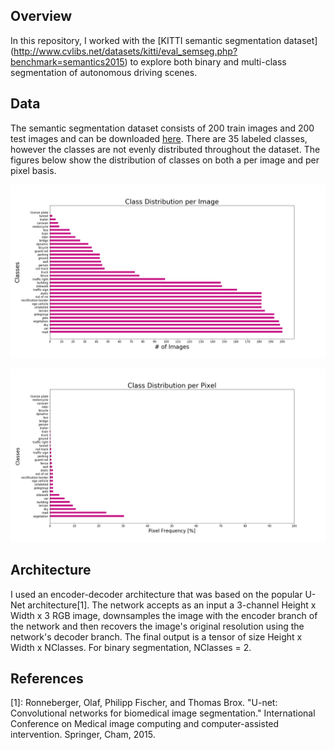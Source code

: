 ## Overview
In this repository, I worked with the [KITTI semantic segmentation dataset] (http://www.cvlibs.net/datasets/kitti/eval_semseg.php?benchmark=semantics2015) to explore both binary and multi-class segmentation of autonomous driving scenes.

## Data
The semantic segmentation dataset consists of 200 train images and 200 test images and can be downloaded [here](http://www.cvlibs.net/download.php?file=data_semantics.zip). There are 35 labeled classes, however the classes are not evenly distributed throughout the dataset. The figures below show the distribution of classes on both a per image and per pixel basis.

![alt_text](images/kitti_segmentation_class_distribution_per_image.png)

![alt_text](images/kitti_segmentation_class_distribution_per_pixel.png)

## Architecture
I used an encoder-decoder architecture that was based on the popular U-Net architecture[1]. The network accepts as an input a 3-channel Height x Width x 3 RGB image, downsamples the image with the encoder branch of the network and then recovers the image's original resolution using the network's decoder branch. The final output is a tensor of size Height x Width x NClasses. For binary segmentation, NClasses = 2. 

## References

[1]: Ronneberger, Olaf, Philipp Fischer, and Thomas Brox. "U-net: Convolutional networks for biomedical image segmentation." International Conference on Medical image computing and computer-assisted intervention. Springer, Cham, 2015.
